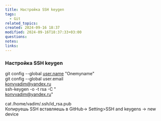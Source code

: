 ```yaml
---
title: Настройка SSH keygen
tags:
  - Git
related_topics: 
created: 2024-09-16 18:37
modified: 2024-09-16T18:37:33+03:00
questions: 
notes: 
links: 
---
```


### Настройка SSH keygen

git config --global [user.name](http://user.name/) "Onemyname"  
git config --global user.email  
konvvadim@yandex.ru  
ssh-keygen -o -t rsa -C "  
konvvadim@yandex.ru"

cat /home/vadim/.ssh/id_rsa.pub  
Копируешь SSH вставляешь в GitHub-> Setting>SSH and keygens -> new device